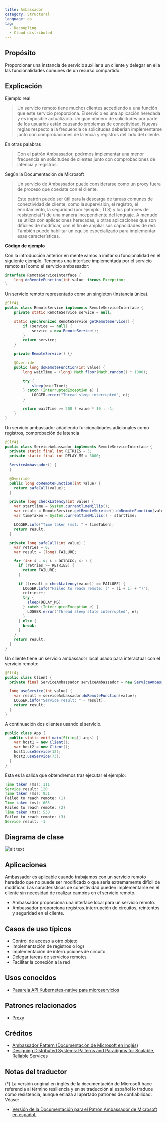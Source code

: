 ```yaml
---
title: Ambassador
category: Structural
language: es
tag:
  - Decoupling
  - Cloud distributed
---
```


## Propósito

Proporcionar una instancia de servicio auxiliar a un cliente y delegar en ella las funcionalidades comunes de un recurso
compartido.

## Explicación

Ejemplo real

> Un servicio remoto tiene muchos clientes accediendo a una función que este servicio proporciona. El servicio es una
> aplicación heredada y
> es imposible actualizarla. Un gran número de solicitudes por parte de los usuarios están causando problemas de
> conectividad. Nuevas reglas
> respecto a la frecuencia de solicitudes deberían implementarse junto con comprobaciones de latencia y registros del
> lado del cliente.

En otras palabras

> Con el patrón Ambassador, podemos implementar una menor frecuencia en solicitudes de clientes junto con comprobaciones
> de latencia y
> registros.

Según la Documentación de Microsoft

> Un servicio de Ambassador puede considerarse como un proxy fuera de proceso que coexiste con el cliente.
>
> Este patrón puede ser útil para la descarga de tareas comunes de conectividad de cliente, como la supervisión, el
> registro, el enrutamiento,
> la seguridad (por ejemplo, TLS) y los patrones de resistencia(*) de una manera independiente del lenguaje. A menudo se
> utiliza con aplicaciones heredadas,
> u otras aplicaciones que son difíciles de modificar, con el fin de ampliar sus capacidades de red. También puede
> habilitar un equipo especializado para implementar esas características.

**Código de ejemplo**

Con la introducción anterior en mente vamos a imitar su funcionalidad en el siguiente ejemplo. Tenemos una interface
implementada
por el servicio remoto así como el servicio ambassador:

```java
interface RemoteServiceInterface {
    long doRemoteFunction(int value) throws Exception;
}
```

Un servicio remoto representado como un singleton (Instancia única).

```java
@Slf4j
public class RemoteService implements RemoteServiceInterface {
    private static RemoteService service = null;

    static synchronized RemoteService getRemoteService() {
        if (service == null) {
            service = new RemoteService();
        }
        return service;
    }

    private RemoteService() {}

    @Override
    public long doRemoteFunction(int value) {
        long waitTime = (long) Math.floor(Math.random() * 1000);

        try {
            sleep(waitTime);
        } catch (InterruptedException e) {
            LOGGER.error("Thread sleep interrupted", e);
        }

        return waitTime >= 200 ? value * 10 : -1;
    }
}
```

Un servicio ambassador añadiendo funcionalidades adicionales como registros, comprobación de latencia

```java
@Slf4j
public class ServiceAmbassador implements RemoteServiceInterface {
  private static final int RETRIES = 3;
  private static final int DELAY_MS = 3000;

  ServiceAmbassador() {
  }

  @Override
  public long doRemoteFunction(int value) {
    return safeCall(value);
  }

  private long checkLatency(int value) {
    var startTime = System.currentTimeMillis();
    var result = RemoteService.getRemoteService().doRemoteFunction(value);
    var timeTaken = System.currentTimeMillis() - startTime;

    LOGGER.info("Time taken (ms): " + timeTaken);
    return result;
  }

  private long safeCall(int value) {
    var retries = 0;
    var result = (long) FAILURE;

    for (int i = 0; i < RETRIES; i++) {
      if (retries >= RETRIES) {
        return FAILURE;
      }

      if ((result = checkLatency(value)) == FAILURE) {
        LOGGER.info("Failed to reach remote: (" + (i + 1) + ")");
        retries++;
        try {
          sleep(DELAY_MS);
        } catch (InterruptedException e) {
          LOGGER.error("Thread sleep state interrupted", e);
        }
      } else {
        break;
      }
    }
    return result;
  }
}
```

Un cliente tiene un servicio ambassador local usado para interactuar con el servicio remoto:

```java
@Slf4j
public class Client {
  private final ServiceAmbassador serviceAmbassador = new ServiceAmbassador();

  long useService(int value) {
    var result = serviceAmbassador.doRemoteFunction(value);
    LOGGER.info("Service result: " + result);
    return result;
  }
}
```

A continuación dos clientes usando el servicio.

```java
public class App {
  public static void main(String[] args) {
    var host1 = new Client();
    var host2 = new Client();
    host1.useService(12);
    host2.useService(73);
  }
}
```

Esta es la salida que obtendremos tras ejecutar el ejemplo:

```java
Time taken (ms): 111
Service result: 120
Time taken (ms): 931
Failed to reach remote: (1)
Time taken (ms): 665
Failed to reach remote: (2)
Time taken (ms): 538
Failed to reach remote: (3)
Service result: -1
```

## Diagrama de clase

![alt text](./etc/ambassador.urm.png "Ambassador class diagram")

## Aplicaciones

Ambassador es aplicable cuando trabajamos con un servicio remoto heredado que no puede ser modificado o que sería
extremamente
difícil de modificar. Las características de conectividad pueden implementarse en el cliente sin necesidad de realizar
cambios en el servicio
remoto.

* Ambassador proporciona una interface local para un servicio remoto.
* Ambassador proporciona registros, interrupción de circuitos, reintentos y seguridad en el cliente.

## Casos de uso típicos

* Control de acceso a otro objeto
* Implementación de registros o logs
* Implementación de interrupciones de circuito
* Delegar tareas de servicios remotos
* Facilitar la conexión a la red

## Usos conocidos

* [Pasarela API Kubernetes-native para microservicios](https://github.com/datawire/ambassador)

## Patrones relacionados

* [Proxy](https://java-design-patterns.com/patterns/proxy/)

## Créditos

* [Ambassador Pattern (Documentación de Microsoft en inglés)](https://docs.microsoft.com/en-us/azure/architecture/patterns/ambassador)
* [Designing Distributed Systems: Patterns and Paradigms for Scalable, Reliable Services](https://www.amazon.com/s?k=designing+distributed+systems&sprefix=designing+distri%2Caps%2C156&linkCode=ll2&tag=javadesignpat-20&linkId=a12581e625462f9038557b01794e5341&language=en_US&ref_=as_li_ss_tl)

## Notas del traductor

(*) La versión original en inglés de la documentación de Microsoft hace referencia al término resiliencia y
en su traducción al español lo traduce como resistencia, aunque enlaza al apartado patrones de confiabilidad. Véase:

* [Versión de la Documentación para el Patrón Ambassador de Microsoft en español.](https://learn.microsoft.com/es-es/azure/architecture/patterns/ambassador)
